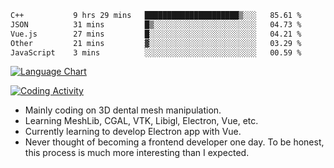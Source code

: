 <!--START_SECTION:waka-->

```txt
C++           9 hrs 29 mins   █████████████████████▒░░░   85.61 %
JSON          31 mins         █▒░░░░░░░░░░░░░░░░░░░░░░░   04.73 %
Vue.js        27 mins         █░░░░░░░░░░░░░░░░░░░░░░░░   04.21 %
Other         21 mins         ▓░░░░░░░░░░░░░░░░░░░░░░░░   03.29 %
JavaScript    3 mins          ░░░░░░░░░░░░░░░░░░░░░░░░░   00.59 %
```

<!--END_SECTION:waka-->

<!--START_SECTION:waka_lang_chart_svg-->
[![Language Chart](https://wakatime.com/share/@DYPro_MIKE/13ed6aa1-fa8f-42b5-8fa7-97c58e94375f.svg)](https://wakatime.com)
<!--END_SECTION:waka_lang_chart_svg-->

<!--START_SECTION:waka_coding_activity_svg-->
[![Coding Activity](https://wakatime.com/share/@DYPro_MIKE/2224f81a-edc4-46bb-b59e-25de5147ed15.svg)](https://wakatime.com)
<!--END_SECTION:waka_coding_activity_svg-->

<!--
**0x11111111/0x11111111** is a ✨ _special_ ✨ repository because its `README.md` (this file) appears on your GitHub profile.

Here are some ideas to get you started:

- 🔭 I’m currently working on ...
- 🌱 I’m currently learning ...
- 👯 I’m looking to collaborate on ...
- 🤔 I’m looking for help with ...
- 💬 Ask me about ...
- 📫 How to reach me: ...
- 😄 Pronouns: ...
- ⚡ Fun fact: ...
-->
- Mainly coding on 3D dental mesh manipulation.
- Learning MeshLib, CGAL, VTK, Libigl, Electron, Vue, etc.
- Currently learning to develop Electron app with Vue.
- Never thought of becoming a frontend developer one day. To be honest, this process is much more interesting than I expected.
